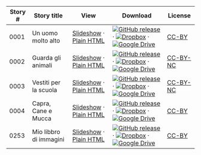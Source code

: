 Story # | Story title | View | Download | License
-------- | -----------  |:-------:| ---------------- | -------
0001 | Un uomo molto alto | <a href="https://global-asp.github.io/stories/it/0001_un-uomo-molto-alto_slides.html" target="_blank">Slideshow</a> · [Plain HTML](https://global-asp.github.io/stories/it/0001_un-uomo-molto-alto.html) | [![GitHub release](https://cloud.githubusercontent.com/assets/9295750/9483128/0e089e5e-4b51-11e5-98ca-6da5cef156a7.png "GitHub release")]() · [![Dropbox](https://cloud.githubusercontent.com/assets/9295750/10150606/3f5ae2dc-65f5-11e5-8f63-841c51cc1cde.png "Dropbox")]() · [![Google Drive](https://cloud.githubusercontent.com/assets/9295750/9473522/1d6fdde4-4b10-11e5-98f5-aa6c6b04a08e.png "Google Drive")](https://drive.google.com/open?id=0B59ZADK9EsbsQTUtRDJmNUIxRHM) | [CC-BY](https://creativecommons.org/licenses/by/3.0/)
0002 | Guarda gli animali | <a href="https://global-asp.github.io/stories/it/0002_guarda-gli-animali_slides.html" target="_blank">Slideshow</a> · [Plain HTML](https://global-asp.github.io/stories/it/0002_guarda-gli-animali.html) | [![GitHub release](https://cloud.githubusercontent.com/assets/9295750/9483128/0e089e5e-4b51-11e5-98ca-6da5cef156a7.png "GitHub release")]() · [![Dropbox](https://cloud.githubusercontent.com/assets/9295750/10150606/3f5ae2dc-65f5-11e5-8f63-841c51cc1cde.png "Dropbox")]() · [![Google Drive](https://cloud.githubusercontent.com/assets/9295750/9473522/1d6fdde4-4b10-11e5-98f5-aa6c6b04a08e.png "Google Drive")](https://drive.google.com/open?id=0B59ZADK9EsbsQTUtRDJmNUIxRHM) | [CC-BY-NC](http://creativecommons.org/licenses/by-nc/3.0/)
0003 | Vestiti per la scuola | <a href="https://global-asp.github.io/stories/it/0003_vestiti-per-la-scuola_slides.html" target="_blank">Slideshow</a> · [Plain HTML](https://global-asp.github.io/stories/it/0003_vestiti-per-la-scuola.html) | [![GitHub release](https://cloud.githubusercontent.com/assets/9295750/9483128/0e089e5e-4b51-11e5-98ca-6da5cef156a7.png "GitHub release")]() · [![Dropbox](https://cloud.githubusercontent.com/assets/9295750/10150606/3f5ae2dc-65f5-11e5-8f63-841c51cc1cde.png "Dropbox")]() · [![Google Drive](https://cloud.githubusercontent.com/assets/9295750/9473522/1d6fdde4-4b10-11e5-98f5-aa6c6b04a08e.png "Google Drive")](https://drive.google.com/open?id=0B59ZADK9EsbsQTUtRDJmNUIxRHM) | [CC-BY-NC](http://creativecommons.org/licenses/by-nc/3.0/)
0004 | Capra, Cane e Mucca | <a href="https://global-asp.github.io/stories/it/0004_capra-cane-e-mucca_slides.html" target="_blank">Slideshow</a> · [Plain HTML](https://global-asp.github.io/stories/it/0004_capra-cane-e-mucca.html) | [![GitHub release](https://cloud.githubusercontent.com/assets/9295750/9483128/0e089e5e-4b51-11e5-98ca-6da5cef156a7.png "GitHub release")]() · [![Dropbox](https://cloud.githubusercontent.com/assets/9295750/10150606/3f5ae2dc-65f5-11e5-8f63-841c51cc1cde.png "Dropbox")]() · [![Google Drive](https://cloud.githubusercontent.com/assets/9295750/9473522/1d6fdde4-4b10-11e5-98f5-aa6c6b04a08e.png "Google Drive")](https://drive.google.com/open?id=0B59ZADK9EsbsQTUtRDJmNUIxRHM) | [CC-BY](https://creativecommons.org/licenses/by/3.0/)
0253 | Mio libbro di immagini | <a href="https://global-asp.github.io/stories/it/0253_mio-libbro-di-immagini_slides.html" target="_blank">Slideshow</a> · [Plain HTML](https://global-asp.github.io/stories/it/0253_mio-libbro-di-immagini.html) | [![GitHub release](https://cloud.githubusercontent.com/assets/9295750/9483128/0e089e5e-4b51-11e5-98ca-6da5cef156a7.png "GitHub release")]() · [![Dropbox](https://cloud.githubusercontent.com/assets/9295750/10150606/3f5ae2dc-65f5-11e5-8f63-841c51cc1cde.png "Dropbox")]() · [![Google Drive](https://cloud.githubusercontent.com/assets/9295750/9473522/1d6fdde4-4b10-11e5-98f5-aa6c6b04a08e.png "Google Drive")](https://drive.google.com/open?id=0B59ZADK9EsbsQTUtRDJmNUIxRHM) | [CC-BY](https://creativecommons.org/licenses/by/3.0/)
